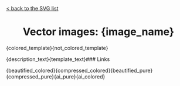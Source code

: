 [< back to the SVG list](../ "SVG list")

<h1 align="center">Vector images: {image_name}</h1>

{colored_template}{not_colored_template}

{description_text}{template_text}### Links

{beautified_colored}{compressed_colored}{beautified_pure}{compressed_pure}{ai_pure}{ai_colored}